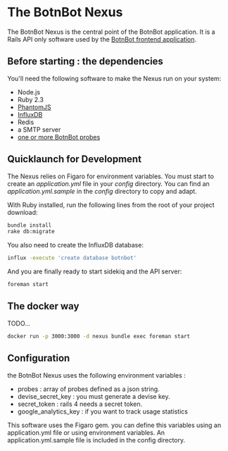 # The BotnBot Nexus

The BotnBot Nexus is the central point of the BotnBot application. It is a Rails API only software used by the [BotnBot frontend application](https://github.com/frocher/bnb_app).

## Before starting : the dependencies

You'll need the following software to make the Nexus run on your system:

* Node.js
* Ruby 2.3
* [PhantomJS](http://www.http://phantomjs.org/)
* [InfluxDB](https://influxdata.com/time-series-platform/influxdb/)
* Redis
* a SMTP server
* [one or more BotnBot probes](https://github.com/frocher/bnb_probe)

## Quicklaunch for Development

The Nexus relies on Figaro for environment variables. You must start to create an *application.yml* file in your *config* directory. You can find an *application.yml.sample* in the *config* directory to copy and adapt.

With Ruby installed, run the following lines from the root of your project download:

```sh
bundle install
rake db:migrate
```

You also need to create the InfluxDB database:
```sh
influx -execute 'create database botnbot'
```

And you are finally ready to start sidekiq and the API server:
```sh
foreman start
```

## The docker way

TODO...

```sh
docker run -p 3000:3000 -d nexus bundle exec foreman start
```


## Configuration

the BotnBot Nexus uses the following environment variables :

* probes : array of probes defined as a json string.
* devise_secret_key : you must generate a devise key.
* secret_token : rails 4 needs a secret token.
* google_analytics_key : if you want to track usage statistics

This software uses the Figaro gem. you can define this variables using an application.yml file or using environment variables.
An application.yml.sample file is included in the config directory.
